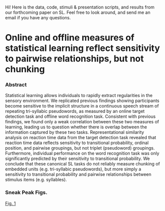 Hi! Here is the data, code, stimuli & presentation scripts, and results from our forthcoming paper on SL. Feel free to look around, and send me an email if you have any questions. 

# Online and offline measures of statistical learning reflect sensitivity to pairwise relationships, but not chunking
### Abstract
Statistical learning allows individuals to rapidly extract regularities in the sensory environment. We replicated previous findings showing participants become sensitive to the implicit structure in a continuous speech stream of repeating tri-syllabic pseudowords, as measured by an online target detection task and offline word recognition task. Consistent with previous findings, we found only a weak correlation between these two measures of learning, leading us to question whether there is overlap between the information captured by these two tasks. Representational similarity analysis on reaction time data from the target detection task revealed that reaction time data reflects sensitivity to transitional probability, ordinal position, and pairwise groupings, but not triplet (pseudoword) groupings. Furthermore, individual performance on the word recognition task was only significantly predicted by their sensitivity to transitional probability. We conclude that these canonical SL tasks do not reliably measure chunking of embedded units (e.g. tri-syllabic pseudowords), but more simply a sensitivity to transitional probability and pairwise relationships between stimulus items (e.g. syllables).

### Sneak Peak Figs.
[Fig. 1](3_results/Fig_1.jpg)
